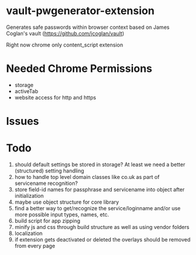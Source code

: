 vault-pwgenerator-extension
===========================

Generates safe passwords within browser context based on James Coglan's vault (https://github.com/jcoglan/vault)

Right now chrome only content_script extension

Needed Chrome Permissions
=========================
* storage
* activeTab
* website access for http and https

Issues
=======

Todo
======
1. should default settings be stored in storage? At least we need a better (structured) setting handling
2. how to handle top level domain classes like co.uk as part of servicename recognition?
3. store field-id names for passphrase and servicename into object after initialization
4. maybe use object structure for core library
5. find a better way to get/recognize the service/loginname and/or use more possible input types, names, etc.
6. build script for app zipping
7. minify js and css through build structure as well as using vendor folders
8. localization
9. if extension gets deactivated or deleted the overlays should be removed from every page
